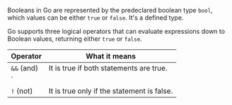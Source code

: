Booleans in Go are represented by the predeclared boolean type `bool`, which values can be either `true` or `false`.
It's a defined type.

Go supports three logical operators that can evaluate expressions down to Boolean values, returning either `true` or `false`.

| Operator   | What it means                                 |
| ---------- | --------------------------------------------- |
| `&&` (and) | It is true if both statements are true.       |
| `||` (or)  | It is true if at least one statement is true. |
| `!` (not)  | It is true only if the statement is false.    |
